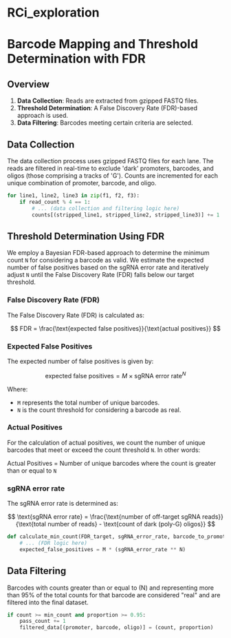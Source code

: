 # RCi_exploration
# Barcode Mapping and Threshold Determination with FDR

## Overview

1. **Data Collection**: Reads are extracted from gzipped FASTQ files.
2. **Threshold Determination**: A False Discovery Rate (FDR)-based approach is used.
3. **Data Filtering**: Barcodes meeting certain criteria are selected.

## Data Collection

The data collection process uses gzipped FASTQ files for each lane. The reads are filtered in real-time to exclude 'dark' promoters, barcodes, and oligos (those comprising a tracks of 'G'). Counts are incremented for each unique combination of promoter, barcode, and oligo.

```python
for line1, line2, line3 in zip(f1, f2, f3):
    if read_count % 4 == 1:
        # ... (data collection and filtering logic here)
        counts[(stripped_line1, stripped_line2, stripped_line3)] += 1
```

## Threshold Determination Using FDR

We employ a Bayesian FDR-based approach to determine the minimum count `N` for considering a barcode as valid. We estimate the expected number of false positives based on the sgRNA error rate and iteratively adjust `N` until the False Discovery Rate (FDR) falls below our target threshold.

### False Discovery Rate (FDR)

The False Discovery Rate (FDR) is calculated as:

$$
FDR = \frac{\text{expected false positives}}{\text{actual positives}}
$$

### Expected False Positives

The expected number of false positives is given by:

$$
\text{expected false positives} = M \times \text{sgRNA error rate}^N
$$

Where:
* `M` represents the total number of unique barcodes.
* `N` is the count threshold for considering a barcode as real.

### Actual Positives

For the calculation of actual positives, we count the number of unique barcodes that meet or exceed the count threshold `N`. In other words:

Actual Positives = Number of unique barcodes where the count is greater than or equal to `N`

### sgRNA error rate

The sgRNA error rate is determined as:

$$
\text{sgRNA error rate} = \frac{\text{number of off-target sgRNA reads}}{\text{total number of reads} - \text{count of dark (poly-G) oligos}}
$$



```python
def calculate_min_count(FDR_target, sgRNA_error_rate, barcode_to_promoter_oligo):
    # ... (FDR logic here)
    expected_false_positives = M * (sgRNA_error_rate ** N)
```

## Data Filtering

Barcodes with counts greater than or equal to \(N\) and representing more than 95% of the total counts for that barcode are considered "real" and are filtered into the final dataset.

```python
if count >= min_count and proportion >= 0.95:  
    pass_count += 1
    filtered_data[(promoter, barcode, oligo)] = (count, proportion)
```
